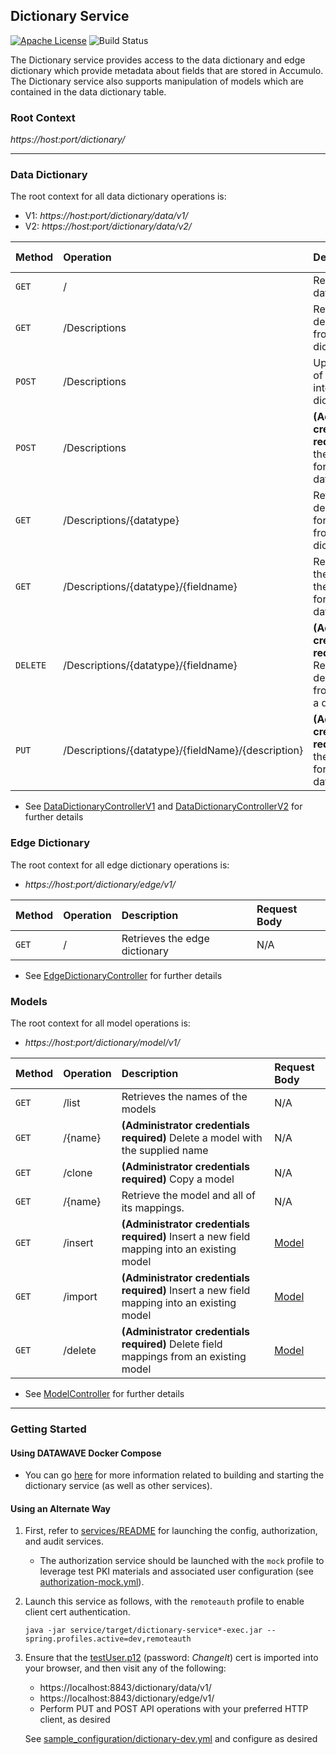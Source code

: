 ## Dictionary Service

[![Apache License][li]][ll] ![Build Status](https://github.com/NationalSecurityAgency/datawave-dictionary-service/workflows/Tests/badge.svg)

The Dictionary service provides access to the data dictionary and edge
dictionary which provide metadata about fields that are stored
in Accumulo. The Dictionary service also supports manipulation of models which are 
contained in the data dictionary table.

### Root Context

*https://host:port/dictionary/*

---

### Data Dictionary

The root context for all data dictionary operations is:
* V1: *https://host:port/dictionary/data/v1/*
* V2: *https://host:port/dictionary/data/v2/*

| Method   | Operation                                          | Description                                                                                               | Request Body     | Version |
|:---------|:---------------------------------------------------|:----------------------------------------------------------------------------------------------------------|:-----------------|:--------|
| `GET`    | /                                                  | Retrieves the data dictionary                                                                             | N/A              | V1, V2  |
| `GET`    | /Descriptions                                      | Retrieves all descriptions from the dictionary                                                            | N/A              | V1, V2  |
| `POST`   | /Descriptions                                      | Uploads a set of descriptions into the dictionary                                                         | [DefaultFields]  | V1, V2  |
| `POST`   | /Descriptions                                      | <strong>(Administrator credentials required)</strong> Sets the description for a field in a datatype      | N/A              | V1, V2  |
| `GET`    | /Descriptions/{datatype}                           | Retrieves all descriptions for a data type from the dictionary                                            | N/A              | V1, V2  |
| `GET`    | /Descriptions/{datatype}/{fieldname}               | Retrieves from the dictionary the description for a field of a data type                                  | N/A              | V1, V2  |
| `DELETE` | /Descriptions/{datatype}/{fieldname}               | <strong>(Administrator credentials required)</strong> Removes the description from a field of a data type | N/A              | V1, V2  |
| `PUT`    | /Descriptions/{datatype}/{fieldName}/{description} | <strong>(Administrator credentials required)</strong> Sets the description for a field in a datatype      | N/A              | V1, V2  |

* See [DataDictionaryControllerV1] and [DataDictionaryControllerV2] for further details

### Edge Dictionary

The root context for all edge dictionary operations is:
* *https://host:port/dictionary/edge/v1/*

| Method | Operation | Description                   | Request Body |
|:---    |:---       |:------------------------------|:---          |
| `GET`  | /         | Retrieves the edge dictionary | N/A          |

* See [EdgeDictionaryController] for further details

### Models
The root context for all model operations is:
* *https://host:port/dictionary/model/v1/*

| Method | Operation | Description                                                                                             | Request Body |
|:-------|:----------|:--------------------------------------------------------------------------------------------------------|:-------------|
| `GET`  | /list     | Retrieves the names of the models                                                                       | N/A          |
| `GET`  | /{name}   | <strong>(Administrator credentials required)</strong> Delete a model with the supplied name             | N/A          |
| `GET`  | /clone    | <strong>(Administrator credentials required)</strong> Copy a model                                      | N/A          |
| `GET`  | /{name}   | Retrieve the model and all of its mappings.                                                             | N/A          |
| `GET`  | /insert   | <strong>(Administrator credentials required)</strong> Insert a new field mapping into an existing model | [Model]      |
| `GET`  | /import   | <strong>(Administrator credentials required)</strong> Insert a new field mapping into an existing model | [Model]      |
| `GET`  | /delete   | <strong>(Administrator credentials required)</strong> Delete field mappings from an existing model      | [Model]      |
* See [ModelController] for further details
---

### Getting Started

#### Using DATAWAVE Docker Compose 

* You can go [here] for more information related to building and starting the dictionary service (as well as other services).

#### Using an Alternate Way
1. First, refer to [services/README](https://github.com/NationalSecurityAgency/datawave-microservices-root/blob/master/README.md#getting-started) for launching the
   config, authorization, and audit services.

   * The authorization service should be launched with the `mock` profile to leverage
     test PKI materials and associated user configuration (see
     [authorization-mock.yml][auth-mock-yml]).

2. Launch this service as follows, with the `remoteauth` profile to enable client
   cert authentication.
    
   ```
   java -jar service/target/dictionary-service*-exec.jar --spring.profiles.active=dev,remoteauth
   ```

3. Ensure that the [testUser.p12][testUser] (password: *ChangeIt*) cert is imported into
   your browser, and then visit any of the following:

   * https://localhost:8843/dictionary/data/v1/
   * https://localhost:8843/dictionary/edge/v1/
   * Perform PUT and POST API operations with your preferred HTTP client, as desired
   
   See [sample_configuration/dictionary-dev.yml][dictionary-dev-yml] and configure as desired


[DataDictionaryControllerV1]:service/src/main/java/datawave/microservice/dictionary/DataDictionaryControllerV1.java
[DataDictionaryControllerV2]:service/src/main/java/datawave/microservice/dictionary/DataDictionaryControllerV2.java
[EdgeDictionaryController]:service/src/main/java/datawave/microservice/dictionary/EdgeDictionaryController.java
[ModelController]:service/src/main/java/datawave/microservice/model/ModelController.java
[DefaultFields]:api/src/main/java/datawave/webservice/dictionary/data/DefaultFields.java
[Model]:api/src/main/java/datawave/webservice/model/Model.java
[testUser]:https://github.com/NationalSecurityAgency/datawave-spring-boot-starter/blob/master/src/main/resources/testUser.p12
[dictionary-dev-yml]:https://github.com/NationalSecurityAgency/datawave-microservices-root/blob/master/sample_configuration/dictionary-dev.yml.example
[here]: https://github.com/NationalSecurityAgency/datawave/blob/integration/docker/README.md#datawave-docker-compose
[auth-mock-yml]: https://github.com/NationalSecurityAgency/datawave/blob/integration/docker/config/authorization-mock.yml
[li]: http://img.shields.io/badge/license-ASL-blue.svg
[ll]: https://www.apache.org/licenses/LICENSE-2.0